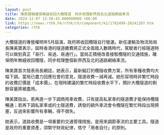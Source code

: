 ```yaml
---
layout: post
title: 陳美寶稱確保無縫收回大欖隧道　同步梳理新界西及北道路網絡車流
date: 2024-12-07 13:50:43.000000000 +08:00
link: https://news.rthk.hk/rthk/ch/component/k2/1782499-20241207.htm
categories: rthk
---
```


大欖隧道的專營權明年5月屆滿，政府將收回欖隧自行營運。新任運輸及物流局局長陳美寶表示，屆時香港的隧道繳費將正式全面踏入數碼時代，駕駛者行經隧道時可以做到真正「易行、易過、易通行」。當局正積極改善接駁欖隧的交通措施，確保明年無縫收回欖隧，同步梳理整個新界西及北的道路網絡車流。

陳美寶首次發表局長網誌，她表示，最新擬訂的欖隧收費方案，所有車種收費均大幅下調。當局已盡力回應社會的意見，隧道收費一減再減。她形容現時非繁忙時段的收費訂價是「成本價」，在現時建議的繁忙時段收費水平下，預計大欖隧道的剩餘容量將被盡用。

陳美寶指出，若再進一步下調商用車收費，只有提高私家車的隧道費才能保持欖隧暢通；若再下調私家車或的士隧道費，誘發的額外車流會令欖隧在繁忙時段出現擠塞，反過來影響所有車輛，得不償失。

她表示，道路收費是一項重要的交通管理措施，是用來調節車流的主要工具。隧道是政府的重要資產，須緊守財政紀律，恪守「用者自付」的原則。
